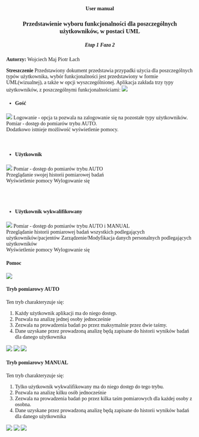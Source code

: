 
<center style="font-family: Calibri" >

#### User manual
### Przedstawienie wyboru funkcjonalności dla poszczególnych użytkowników, w postaci UML
##### Etap 1 Faza 2
</center>

<span style="font-family:Calibri; ">

<b>Autorzy:</b>
Wojciech Maj
Piotr Łach

<b> Streszczenie</b>
Przedstawiony dokument przedstawia przypadki użycia dla poszczególnych typów użytkownika, wybór funkcjonalności jest przedstawiony w formie UML(wizualnej), a także w opcji wyszczególnionej.
Aplikacja zakłada trzy typy użytkowników, z poszczególnymi funkcjonalnościami:
</span>
<img  src="users_type.png">



* #### <span style="font-family:Calibri; ">Gość </span>

<img  src="gosc.png">

<span style="font-family:Calibri; ">
Logowanie - opcja ta pozwala na zalogowanie się na pozostałe typy użytkowników.<br/>
Pomiar - dostęp do pomiarów trybu AUTO.<br/>
Dodatkowo istnieje możliwość wyświetlenie pomocy.
<br/>
<br/>
<br/>
</span>


* #### <span style="font-family:Calibri; ">Użytkownik</span>

<img  src="podw.png">
<span style="font-family:Calibri; ">
Pomiar - dostęp do pomiarów trybu AUTO<br/>
Przeglądanie swojej historii pomiarowej badań<br/>
Wyświetlenie pomocy
Wylogowanie się <br/>

<br/>
<br/>
<br/>
</span>



* #### <span style="font-family:Calibri; ">Użytkownik wykwalifikowany</span>


<img  src="user_boss.png">
<span style="font-family:Calibri; ">
Pomiar - dostęp do pomiarów trybu AUTO i MANUAL<br/>
Przeglądanie historii pomiarowej badań wszystkich podlegających użytkowników/pacjentów
Zarządzenie/Modyfikacja danych personalnych podlegających użytkowników<br/>
Wyświetlenie pomocy
Wylogowanie się <br/>

</span>
<div style="page-break-after: always;"></div>

#### <span style="font-family:Calibri; ">Pomoc</span>
<img src="pomoc.png">

<div style="page-break-after: always;"></div>

#### <span style="font-family:Calibri; ">Tryb pomiarowy AUTO</span>

<span style="font-family:Calibri; ">Ten tryb charakteryzuje się:
1. Każdy użytkownik aplikacji ma do niego dostęp.
2. Pozwala na analizę jednej osoby jednocześnie
3. Zezwala na prowadzenia badań po przez maksymalnie przez dwie taśmy.
4. Dane uzyskane przez prowadzoną analizę będą zapisane do historii wyników badań dla danego użytkownika</span>

<img src="auto_1.png">
<img src="auto_2.png">
<img src="auto_3.png">

<div style="page-break-after: always;"></div>

#### <span style="font-family:Calibri; ">Tryb pomiarowy MANUAL</span>

<span style="font-family:Calibri; ">Ten tryb charakteryzuje się:
1. Tylko użytkownik wykwalifikowany ma do niego dostęp do tego trybu.
2. Pozwala na analizę kilku osób jednocześnie
3. Zezwala na prowadzenia badań po przez kilka taśm pomiarowych dla każdej osoby z osobna.
4. Dane uzyskane przez prowadzoną analizę będą zapisane do historii wyników badań dla danego użytkownika</span>


<img src="manual_1.png">
<img src="manual_2.png">
<img src="manual_3.png">

